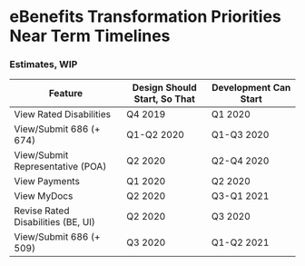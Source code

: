 # eBenefits Transformation Priorities Near Term Timelines

### Estimates, WIP

| Feature | Design Should Start, So That | Development Can Start |
| ---- | ------- | ----------- |
| View Rated Disabilities | Q4 2019 | Q1 2020 |
| View/Submit 686 (+ 674) | Q1-Q2 2020 | Q1-Q3 2020 |
| View/Submit Representative (POA) | Q2 2020 | Q2-Q4 2020 |
| View Payments | Q1 2020 | Q2 2020 |
| View MyDocs | Q2 2020 | Q3-Q1 2021 |
| Revise Rated Disabilities (BE, UI) | Q2 2020 | Q3 2020 |
| View/Submit 686 (+ 509) | Q3 2020 | Q1-Q2 2021 |
